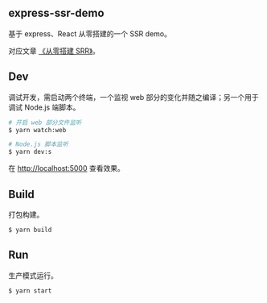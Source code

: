 ## express-ssr-demo

基于 express、React 从零搭建的一个 SSR demo。

对应文章 [《从零搭建 SRR》](https://daief.github.io/2019-07-02/get-a-ssr-demo-step-by-step.html)。

## Dev

调试开发，需启动两个终端，一个监视 web 部分的变化并随之编译；另一个用于调试 Node.js 端脚本。

```bash
# 开启 web 部分文件监听
$ yarn watch:web

```

```bash
# Node.js 脚本监听
$ yarn dev:s

```

在 <http://localhost:5000> 查看效果。

## Build

打包构建。

```bash
$ yarn build

```

## Run

生产模式运行。

```bash
$ yarn start

```